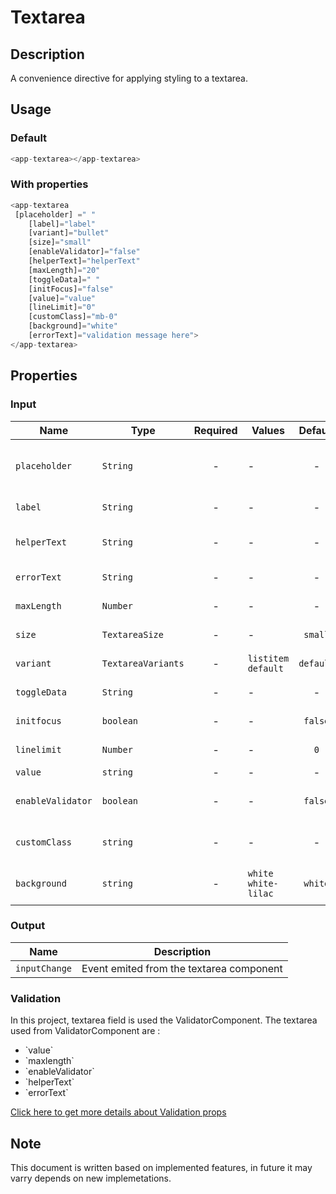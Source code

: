# Textarea

## Description

A convenience directive for applying styling to a textarea.

## Usage

### Default

```js
<app-textarea></app-textarea>
```

### With properties

```js
<app-textarea
 [placeholder] =" "
    [label]="label"
    [variant]="bullet"
    [size]="small"
    [enableValidator]="false"
    [helperText]="helperText"
    [maxLength]="20"
    [toggleData]=" "
    [initFocus]="false"
    [value]="value"
    [lineLimit]="0"
    [customClass]="mb-0"
    [background]="white"
    [errorText]="validation message here">
</app-textarea>
```

## Properties

### Input

| Name              | Type               | Required | Values               |  Default  | Description                                  |
| ----------------- | ------------------ | :------: | -------------------- | :-------: | -------------------------------------------- |
| `placeholder`     | `String`           |    -     | -                    |     -     | To set the placeholder of textarea component |
| `label`           | `String`           |    -     | -                    |     -     | Used to set the label                        |
| `helperText`      | `String`           |    -     | -                    |     -     | To set the helpertext for textareaComponent  |
| `errorText`       | `String`           |    -     | -                    |     -     | To display the validation message            |
| `maxLength`       | `Number`           |    -     | -                    |     -     | Maximum length of textareaComponent          |
| `size`            | `TextareaSize`     |    -     | -                    |  `small`  | To set the textarea size                     |
| `variant`         | `TextareaVariants` |    -     | `listitem` `default` | `default` | Set the textarea variants                    |
| `toggleData`      | `String`           |    -     | -                    |     -     | To set the toggled data                      |
| `initfocus`       | `boolean`          |    -     | -                    |  `false`  | it enable at the loading time                |
| `linelimit`       | `Number`           |    -     | -                    |    `0`    | Linelimit of textarea component              |
| `value`           | `string`           |    -     | -                    |     -     | To set the value                             |
| `enableValidator` | `boolean`          |    -     | -                    |  `false`  | Adjust validation for textarea component     |
| `customClass`     | `string`           |    -     | -                    |     -     | To add a custom class to textarea component  |
| `background`      | `string`           |    -     | `white` `white-lilac`|  `white`  | To set the background color of input label   |

### Output

| Name          | Description                              |
| ------------- | ---------------------------------------- |
| `inputChange` | Event emited from the textarea component |

### Validation

In this project, textarea field is used the ValidatorComponent.
The textarea used from ValidatorComponent are :

<ul>
<li>`value`</li>
<li>`maxlength`</li>
<li>`enableValidator`</li>
<li>`helperText`</li>
<li>`errorText`</li>
</ul>

[Click here to get more details about Validation props](?path=/info/shared-validator--default)

## Note

This document is written based on implemented features, in future it may varry depends on new implemetations.
